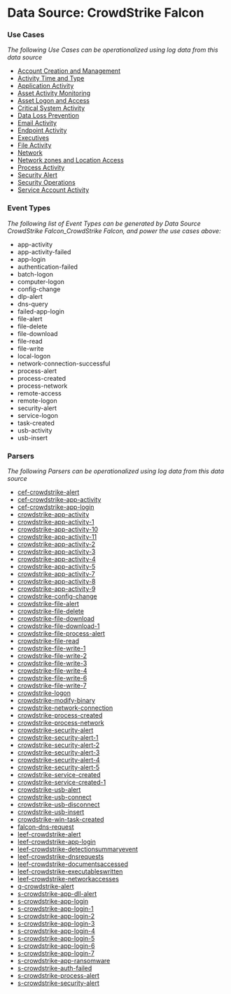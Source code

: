 Data Source: CrowdStrike Falcon
===============================

### Use Cases

_The following Use Cases can be operationalized using log data from this data source_

* [Account Creation and Management](usecase_account_creation_and_management.md)
* [Activity Time  and Type](usecase_activity_time__and_type.md)
* [Application Activity](usecase_application_activity.md)
* [Asset Activity Monitoring](usecase_asset_activity_monitoring.md)
* [Asset Logon and Access](usecase_asset_logon_and_access.md)
* [Critical System Activity](usecase_critical_system_activity.md)
* [Data Loss Prevention](usecase_data_loss_prevention.md)
* [Email Activity](usecase_email_activity.md)
* [Endpoint Activity](usecase_endpoint_activity.md)
* [Executives](usecase_executives.md)
* [File Activity](usecase_file_activity.md)
* [Network](usecase_network.md)
* [Network zones and Location Access](usecase_network_zones_and_location_access.md)
* [Process Activity](usecase_process_activity.md)
* [Security Alert](usecase_security_alert.md)
* [Security Operations](usecase_security_operations.md)
* [Service Account Activity](usecase_service_account_activity.md)


### Event Types

_The following list of Event Types can be generated by Data Source CrowdStrike Falcon_CrowdStrike Falcon, and power the use cases above:_

- app-activity
- app-activity-failed
- app-login
- authentication-failed
- batch-logon
- computer-logon
- config-change
- dlp-alert
- dns-query
- failed-app-login
- file-alert
- file-delete
- file-download
- file-read
- file-write
- local-logon
- network-connection-successful
- process-alert
- process-created
- process-network
- remote-access
- remote-logon
- security-alert
- service-logon
- task-created
- usb-activity
- usb-insert


### Parsers

_The following Parsers can be operationalized using log data from this data source_

* [cef-crowdstrike-alert](parserContent_cef-crowdstrike-alert.md)
* [cef-crowdstrike-app-activity](parserContent_cef-crowdstrike-app-activity.md)
* [cef-crowdstrike-app-login](parserContent_cef-crowdstrike-app-login.md)
* [crowdstrike-app-activity](parserContent_crowdstrike-app-activity.md)
* [crowdstrike-app-activity-1](parserContent_crowdstrike-app-activity-1.md)
* [crowdstrike-app-activity-10](parserContent_crowdstrike-app-activity-10.md)
* [crowdstrike-app-activity-11](parserContent_crowdstrike-app-activity-11.md)
* [crowdstrike-app-activity-2](parserContent_crowdstrike-app-activity-2.md)
* [crowdstrike-app-activity-3](parserContent_crowdstrike-app-activity-3.md)
* [crowdstrike-app-activity-4](parserContent_crowdstrike-app-activity-4.md)
* [crowdstrike-app-activity-5](parserContent_crowdstrike-app-activity-5.md)
* [crowdstrike-app-activity-7](parserContent_crowdstrike-app-activity-7.md)
* [crowdstrike-app-activity-8](parserContent_crowdstrike-app-activity-8.md)
* [crowdstrike-app-activity-9](parserContent_crowdstrike-app-activity-9.md)
* [crowdstrike-config-change](parserContent_crowdstrike-config-change.md)
* [crowdstrike-file-alert](parserContent_crowdstrike-file-alert.md)
* [crowdstrike-file-delete](parserContent_crowdstrike-file-delete.md)
* [crowdstrike-file-download](parserContent_crowdstrike-file-download.md)
* [crowdstrike-file-download-1](parserContent_crowdstrike-file-download-1.md)
* [crowdstrike-file-process-alert](parserContent_crowdstrike-file-process-alert.md)
* [crowdstrike-file-read](parserContent_crowdstrike-file-read.md)
* [crowdstrike-file-write-1](parserContent_crowdstrike-file-write-1.md)
* [crowdstrike-file-write-2](parserContent_crowdstrike-file-write-2.md)
* [crowdstrike-file-write-3](parserContent_crowdstrike-file-write-3.md)
* [crowdstrike-file-write-4](parserContent_crowdstrike-file-write-4.md)
* [crowdstrike-file-write-6](parserContent_crowdstrike-file-write-6.md)
* [crowdstrike-file-write-7](parserContent_crowdstrike-file-write-7.md)
* [crowdstrike-logon](parserContent_crowdstrike-logon.md)
* [crowdstrike-modify-binary](parserContent_crowdstrike-modify-binary.md)
* [crowdstrike-network-connection](parserContent_crowdstrike-network-connection.md)
* [crowdstrike-process-created](parserContent_crowdstrike-process-created.md)
* [crowdstrike-process-network](parserContent_crowdstrike-process-network.md)
* [crowdstrike-security-alert](parserContent_crowdstrike-security-alert.md)
* [crowdstrike-security-alert-1](parserContent_crowdstrike-security-alert-1.md)
* [crowdstrike-security-alert-2](parserContent_crowdstrike-security-alert-2.md)
* [crowdstrike-security-alert-3](parserContent_crowdstrike-security-alert-3.md)
* [crowdstrike-security-alert-4](parserContent_crowdstrike-security-alert-4.md)
* [crowdstrike-security-alert-5](parserContent_crowdstrike-security-alert-5.md)
* [crowdstrike-service-created](parserContent_crowdstrike-service-created.md)
* [crowdstrike-service-created-1](parserContent_crowdstrike-service-created-1.md)
* [crowdstrike-usb-alert](parserContent_crowdstrike-usb-alert.md)
* [crowdstrike-usb-connect](parserContent_crowdstrike-usb-connect.md)
* [crowdstrike-usb-disconnect](parserContent_crowdstrike-usb-disconnect.md)
* [crowdstrike-usb-insert](parserContent_crowdstrike-usb-insert.md)
* [crowdstrike-win-task-created](parserContent_crowdstrike-win-task-created.md)
* [falcon-dns-request](parserContent_falcon-dns-request.md)
* [leef-crowdstrike-alert](parserContent_leef-crowdstrike-alert.md)
* [leef-crowdstrike-app-login](parserContent_leef-crowdstrike-app-login.md)
* [leef-crowdstrike-detectionsummaryevent](parserContent_leef-crowdstrike-detectionsummaryevent.md)
* [leef-crowdstrike-dnsrequests](parserContent_leef-crowdstrike-dnsrequests.md)
* [leef-crowdstrike-documentsaccessed](parserContent_leef-crowdstrike-documentsaccessed.md)
* [leef-crowdstrike-executableswritten](parserContent_leef-crowdstrike-executableswritten.md)
* [leef-crowdstrike-networkaccesses](parserContent_leef-crowdstrike-networkaccesses.md)
* [q-crowdstrike-alert](parserContent_q-crowdstrike-alert.md)
* [s-crowdstrike-app-dll-alert](parserContent_s-crowdstrike-app-dll-alert.md)
* [s-crowdstrike-app-login](parserContent_s-crowdstrike-app-login.md)
* [s-crowdstrike-app-login-1](parserContent_s-crowdstrike-app-login-1.md)
* [s-crowdstrike-app-login-2](parserContent_s-crowdstrike-app-login-2.md)
* [s-crowdstrike-app-login-3](parserContent_s-crowdstrike-app-login-3.md)
* [s-crowdstrike-app-login-4](parserContent_s-crowdstrike-app-login-4.md)
* [s-crowdstrike-app-login-5](parserContent_s-crowdstrike-app-login-5.md)
* [s-crowdstrike-app-login-6](parserContent_s-crowdstrike-app-login-6.md)
* [s-crowdstrike-app-login-7](parserContent_s-crowdstrike-app-login-7.md)
* [s-crowdstrike-app-ransomware](parserContent_s-crowdstrike-app-ransomware.md)
* [s-crowdstrike-auth-failed](parserContent_s-crowdstrike-auth-failed.md)
* [s-crowdstrike-process-alert](parserContent_s-crowdstrike-process-alert.md)
* [s-crowdstrike-security-alert](parserContent_s-crowdstrike-security-alert.md)
